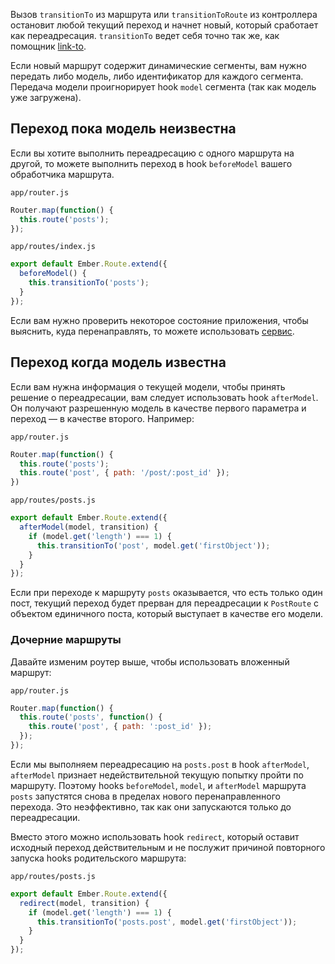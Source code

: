 Вызов `transitionTo` из маршрута или `transitionToRoute` из контроллера остановит любой текущий переход и начнет новый, который сработает как переадресация. `transitionTo` ведет себя точно так же, как помощник [link-to](http://emjs.ru/v2/templates/links).

Если новый маршрут содержит динамические сегменты, вам нужно передать либо модель, либо идентификатор для каждого сегмента. Передача модели проигнорирует hook `model` сегмента (так как модель уже загружена).

## Переход пока модель неизвестна

Если вы хотите выполнить переадресацию с одного маршрута на другой, то можете выполнить переход в hook `beforeModel` вашего обработчика маршрута.

`app/router.js`
```js
Router.map(function() {
  this.route('posts');
});
```

`app/routes/index.js`
```js
export default Ember.Route.extend({
  beforeModel() {
    this.transitionTo('posts');
  }
});
```

Если вам нужно проверить некоторое состояние приложения, чтобы выяснить, куда перенаправлять, то можете использовать [сервис](http://guides.emberjs.com/v2.1.0/applications/services/).

## Переход когда модель известна

Если вам нужна информация о текущей модели, чтобы принять решение о переадресации, вам следует использовать hook `afterModel`. Он получают разрешенную модель в качестве первого параметра и переход — в качестве второго. Например:

`app/router.js`
```js
Router.map(function() {
  this.route('posts');
  this.route('post', { path: '/post/:post_id' });
})
```

`app/routes/posts.js`
```js
export default Ember.Route.extend({
  afterModel(model, transition) {
    if (model.get('length') === 1) {
      this.transitionTo('post', model.get('firstObject'));
    }
  }
});
```

Если при переходе к маршруту `posts` оказывается, что есть только один пост, текущий переход будет прерван для переадресации к `PostRoute` с объектом единичного поста, который выступает в качестве его модели.

### Дочерние маршруты

Давайте изменим роутер выше, чтобы использовать вложенный маршрут:

`app/router.js`
```js
Router.map(function() {
  this.route('posts', function() {
    this.route('post', { path: ':post_id' });
  });
});
```

Если мы выполняем переадресацию на `posts.post` в hook `afterModel`, `afterModel` признает недействительной текущую попытку пройти по маршруту. Поэтому hooks `beforeModel`, `model`, и `afterModel` маршрута `posts` запустятся снова в пределах нового перенаправленного перехода. Это неэффективно, так как они запускаются только до переадресации.

Вместо этого можно использовать hook `redirect`, который оставит исходный переход действительным и не послужит причиной повторного запуска hooks родительского маршрута:

`app/routes/posts.js`
```js
export default Ember.Route.extend({
  redirect(model, transition) {
    if (model.get('length') === 1) {
      this.transitionTo('posts.post', model.get('firstObject'));
    }
  }
});
```